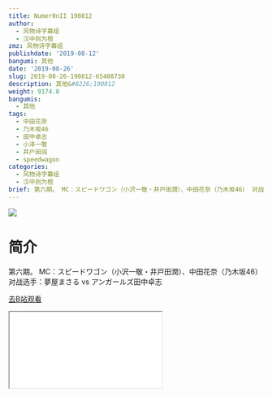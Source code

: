 ```yaml
---
title: Numer0nII 190812
author:
  - 风物诗字幕组
  - 汉中则为橙
zmz: 风物诗字幕组
publishdate: '2019-08-12'
bangumi: 其他
date: '2019-08-26'
slug: 2019-08-26-190812-65408730
description: 其他&#8226;190812
weight: 9174.0
bangumis:
  - 其他
tags:
  - 中田花奈
  - 乃木坂46
  - 田中卓志
  - 小泽一敬
  - 井户田润
  - speedwagon
categories:
  - 风物诗字幕组
  - 汉中则为橙
brief: 第六期。 MC：スピードワゴン（小沢一敬・井戸田潤）、中田花奈（乃木坂46） 对战选手：夢屋まさる vs アンガールズ田中卓志
---
```

![](https://raw.githubusercontent.com/tcgriffith/owaraisite/master/static/tmpimg/66a1f8ddbecab27c42df04c476f643193e8fdbdd.jpg.480.jpg)
# 简介  
第六期。
MC：スピードワゴン（小沢一敬・井戸田潤）、中田花奈（乃木坂46）
对战选手：夢屋まさる vs アンガールズ田中卓志  

[去B站观看](https://www.bilibili.com/video/av65408730/)
<div class ="resp-container"><iframe class="testiframe" src="//player.bilibili.com/player.html?aid=65408730"", scrolling="no", allowfullscreen="true" > </iframe></div> 
